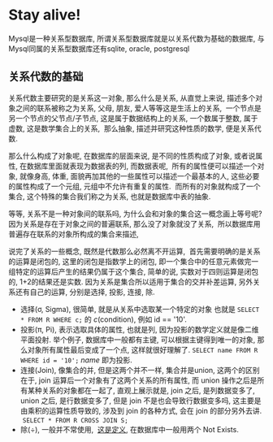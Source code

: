 # Stay alive!

Mysql是一种关系型数据库, 所谓关系型数据库就是以关系代数为基础的数据库, 与Mysql同属的关系型数据库还有sqlite, oracle, postgresql

## 关系代数的基础
关系代数主要研究的是关系这一对象, 那么什么是关系, 从直觉上来说, 描述多个对象之间的联系被称之为关系, 父母, 朋友, 爱人等等这是生活上的关系,  一个节点是另一个节点的父节点/子节点, 这是属于数据结构上的关系, 一个数属于整数, 属于虚数, 这是数学集合上的关系,  那么抽象, 描述并研究这种性质的数学, 便是关系代数.

那么什么构成了对象呢, 在数据库的层面来说, 是不同的性质构成了对象, 或者说属性, 在数据库里面就表现为数据表的列, 而数据表呢,  所有的属性便可以描述一个对象, 就像身高, 体重, 面貌再加其他的一些属性可以描述一个最基本的人, 这些必要的属性构成了一个元组, 元组中不允许有重复的属性.  而所有的对象就构成了一个集合, 这个特殊的集合我们称之为关系, 也就是数据库中表的抽象.

等等, 关系不是一种对象间的联系吗, 为什么会和对象的集合这一概念画上等号呢? 因为关系是存在于对象之间的普遍联系, 那么没了对象就没了关系,  所以数据库用普遍存在联系的对象所构成的集合来描述,  

说完了关系的一些概念, 既然是代数那么必然离不开运算,  首先需要明确的是关系的运算是闭包的, 这里的闭包是指数学上的闭包, 即一个集合中的任意元素做完一组特定的运算后产生的结果仍属于这个集合, 简单的说, 实数对于四则运算是闭包的, 1+2的结果还是实数. 因为关系是集合所以适用于集合的交并补差运算, 另外关系还有自己的运算, 分别是选择, 投影, 连接, 除.
  - 选择(σ, Sigma), 很简单, 就是从关系中选取某一个特定的对象 也就是 `SELECT * FROM R WHERE c;` 的 *c*(condition), 例如 id == '10'.
  - 投影(π, Pi), 表示选取具体的属性, 也就是列, 因为投影的数学定义就是像二维平面投射. 举个例子, 数据库中一般都有主键, 可以根据主键得到唯一的对象, 那么对象所有属性最后变成了一个点, 这样就很好理解了. `SELECT name FROM R WHERE id = '10';` *name* 即为投影.
  - 连接(Join), 像集合的并, 但是这两个并不一样, 集合并是union, 这两个的区别在于, join 运算后一个对象有了这两个关系的所有属性, 而 union 操作之后是所有某种关系的对象都在一起了, 直观上展示就是, join 之后, 是列数据变多了, union 之后, 是行数据变多了, 但是 join 不是也会导致行数据变多吗, 这主要是由乘积的运算性质导致的, 涉及到 join 的各种方式, 会在 join 的部分另外去讲.  `SELECT * FROM R CROSS JOIN S;`
  - 除(÷), 一般并不常使用,  [这是定义](https://blog.csdn.net/J__Max/article/details/83758433), 在数据库中一般用两个 Not Exists.